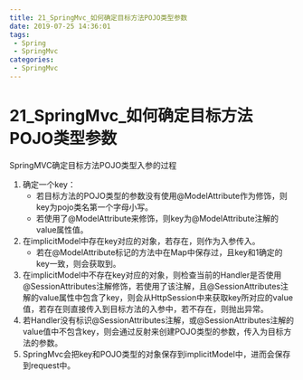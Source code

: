 ```yaml
---
title: 21_SpringMvc_如何确定目标方法POJO类型参数
date: 2019-07-25 14:36:01
tags: 
 - Spring
 - SpringMvc
categories:
 - SpringMvc
---
```


# 21_SpringMvc_如何确定目标方法POJO类型参数

SpringMVC确定目标方法POJO类型入参的过程

1. 确定一个key：
   - 若目标方法的POJO类型的参数没有使用@ModelAttribute作为修饰，则key为pojo类名第一个字母小写。
   - 若使用了@ModelAttribute来修饰，则key为@ModelAttribute注解的value属性值。
2. 在implicitModel中存在key对应的对象，若存在，则作为入参传入。
   - 若在@ModelAttribute标记的方法中在Map中保存过，且key和1确定的key一致，则会获取到。
3. 在implicitModel中不存在key对应的对象，则检查当前的Handler是否使用@SessionAttributes注解修饰，若使用了该注解，且@SessionAttributes注解的value属性中包含了key，则会从HttpSession中来获取key所对应的value值，若存在则直接传入到目标方法的入参中，若不存在，则抛出异常。
4. 若Handler没有标识@SessionAttributes注解，或@SessionAttributes注解的value值中不包含key，则会通过反射来创建POJO类型的参数，传入为目标方法的参数。
5. SpringMvc会把key和POJO类型的对象保存到implicitModel中，进而会保存到request中。